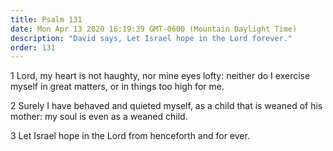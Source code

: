 ```yaml
---
title: Psalm 131
date: Mon Apr 13 2020 16:19:39 GMT-0600 (Mountain Daylight Time)
description: "David says, Let Israel hope in the Lord forever."
order: 131
---
```


1 Lord, my heart is not haughty, nor mine eyes lofty: neither do I exercise myself in great matters, or in things too high for me.

2 Surely I have behaved and quieted myself, as a child that is weaned of his mother: my soul is even as a weaned child.

3 Let Israel hope in the Lord from henceforth and for ever.
